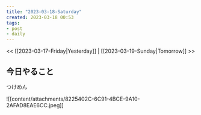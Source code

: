 ```yaml
---
title: "2023-03-18-Saturday"
created: 2023-03-18 00:53
tags:
- post
- daily
---
```


<< [[2023-03-17-Friday|Yesterday]] | [[2023-03-19-Sunday|Tomorrow]] >>

## 今日やること

つけめん

![[content/attachments/8225402C-6C91-4BCE-9A10-2AFAD8EAE6CC.jpeg]]